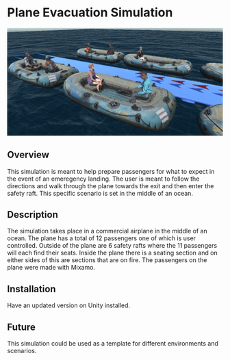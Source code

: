 # Plane Evacuation Simulation
![PIC](https://github.com/Giffina/Capstone/blob/master/Assets/capstone.png)
## Overview
This simulation is meant to help prepare passengers for what to expect in the event of an emeregency landing. The user is meant to follow the directions and walk through the plane towards the exit and then enter the safety raft. This specific scenario is set in the middle of an ocean.
## Description
The simulation takes place in a commercial airplane in the middle of an ocean. The plane has a total of 12 passengers one of which is user controlled. Outside of the plane are 6 safety rafts where the 11 passengers will each find their seats. Inside the plane there is a seating section and on either sides of this are sections that are on fire. The passengers on the plane were made with Mixamo.
## Installation
Have an updated version on Unity installed.
## Future
This simulation could be used as a template for different environments and scenarios. 

